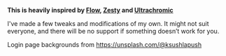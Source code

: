 **This is heavily inspired by [Flow](https://github.com/LitCastVlog/Flow), [Zesty](https://github.com/stpnwf/ZestyTheme) and [Ultrachromic](https://github.com/CTalvio/Ultrachromic)**

I've made a few tweaks and modifications of my own. It might not suit everyone, and there will be no support if something doesn’t work for you.

Login page backgrounds from https://unsplash.com/@ksushlapush


